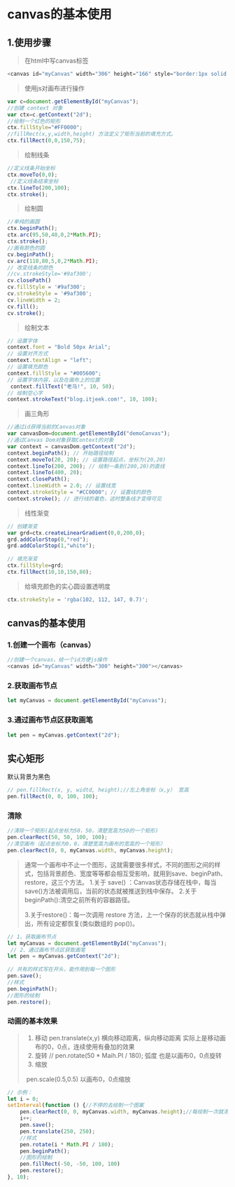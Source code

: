 # canvas的基本使用

## 1.使用步骤 

>在html中写canvas标签

```javascript
<canvas id="myCanvas" width="306" height="166" style="border:1px solid #000000"></canvas>
```

>使用js对画布进行操作

```javascript
var c=document.getElementById("myCanvas");
//创建 context 对象
var ctx=c.getContext("2d");
//绘制一个红色的矩形
ctx.fillStyle="#FF0000";
//fillRect(x,y,width,height) 方法定义了矩形当前的填充方式。
ctx.fillRect(0,0,150,75);
```

>绘制线条

```javascript
//定义线条开始坐标
ctx.moveTo(0,0);
 //定义线条结束坐标
ctx.lineTo(200,100);
ctx.stroke();
```

> 绘制圆

```javascript
//单纯的画圆
ctx.beginPath();
ctx.arc(95,50,40,0,2*Math.PI);
ctx.stroke();
//画有颜色的圆
cv.beginPath();
cv.arc(110,80,5,0,2*Math.PI);
// 改变线条的颜色
//cv.strokeStyle='#9af300';
cv.closePath()
cv.fillStyle = '#9af300';
cv.strokeStyle = '#9af300';
cv.lineWidth = 2;
cv.fill();
cv.stroke();

```

>绘制文本

```javascript
// 设置字体
context.font = "Bold 50px Arial";
// 设置对齐方式
context.textAlign = "left";
// 设置填充颜色
context.fillStyle = "#005600";
// 设置字体内容，以及在画布上的位置
 context.fillText("老马!", 10, 50);
// 绘制空心字
context.strokeText("blog.itjeek.com!", 10, 100);
```

> 画三角形

```javascript
//通过id获得当前的Canvas对象
var canvasDom=document.getElementById("demoCanvas");
//通过Canvas Dom对象获取Context的对象
var context = canvasDom.getContext("2d");
context.beginPath(); // 开始路径绘制
context.moveTo(20, 20); // 设置路径起点，坐标为(20,20)
context.lineTo(200, 200); // 绘制一条到(200,20)的直线
context.lineTo(400, 20);
context.closePath();
context.lineWidth = 2.0; // 设置线宽
context.strokeStyle = "#CC0000"; // 设置线的颜色
context.stroke(); // 进行线的着色，这时整条线才变得可见
```

> 线性渐变

```javascript
// 创建渐变
var grd=ctx.createLinearGradient(0,0,200,0);
grd.addColorStop(0,"red");
grd.addColorStop(1,"white");
 
// 填充渐变
ctx.fillStyle=grd;
ctx.fillRect(10,10,150,80);
```

> 给填充颜色的实心圆设置透明度

```javascript
ctx.strokeStyle = 'rgba(102, 112, 147, 0.7)';
```

## canvas的基本使用

### 1.创建一个画布（canvas）

```javascript
//创建一个canvas，给一个id方便js操作
<canvas id="myCanvas" width="300" height="300"></canvas>
```

### 2.获取画布节点

```javascript
let myCanvas = document.getElementById("myCanvas");
```

### 3.通过画布节点区获取画笔

```javascript
let pen = myCanvas.getContext("2d");
```

## 实心矩形

默认背景为黑色

```javascript
// pen.fillRect(x, y, widtd, height);//左上角坐标（x,y） 宽高
pen.fillRect(0, 0, 100, 100);
```

### 清除

```javascript
//清除一个矩形(起点坐标为50，50，清楚宽高为50的一个矩形)
pen.clearRect(50, 50, 100, 100);
//清空画布（起点坐标为0，0，清楚宽高为画布的宽高的一个矩形）
pen.clearRect(0, 0, myCanvas.width, myCanvas.height);
```

> 通常一个画布中不止一个图形，这就需要很多样式，不同的图形之间的样式，包括背景颜色、宽度等等都会相互受影响，就用到save、beginPath、restore，这三个方法。
> 1.关于 save() ：Canvas状态存储在栈中，每当save()方法被调用后，当前的状态就被推送到栈中保存。
> 2.关于beginPath():清空之前所有的容器路径。
>
> 3.关于restore()：每一次调用 restore 方法，上一个保存的状态就从栈中弹出，所有设定都恢复(类似数组的 pop())。

```javascript
// 1、获取画布节点
let myCanvas = document.getElementById("myCanvas");
 // 2、通过画布节点区获取画笔
let pen = myCanvas.getContext("2d");
        
// 共有的样式写在开头，能作用到每一个图形
pen.save();
//样式
pen.beginPath();
//图形的绘制
pen.restore(); 
```

### 动画的基本效果

> 1. 移动
>    pen.translate(x,y) 横向移动距离，纵向移动距离 实际上是移动画布的0，0点，连续使用有叠加的效果
> 2. 旋转
>    // pen.rotate(50 * Maih.PI / 180); 弧度 也是以画布0，0点旋转
> 3. 缩放
>
> ​        pen.scale(0.5,0.5) 以画布0，0点缩放

```javascript
// 示例：
let i = 0;
setInterval(function () {//不停的去绘制一个图案
	pen.clearRect(0, 0, myCanvas.width, myCanvas.height);//每绘制一次就清空一次画布
	i++;
	pen.save();
	pen.translate(250, 250);
	//样式
	pen.rotate(i * Math.PI / 180);
	pen.beginPath();
	//图形的绘制
	pen.fillRect(-50, -50, 100, 100)
	pen.restore();
}, 10);
```

